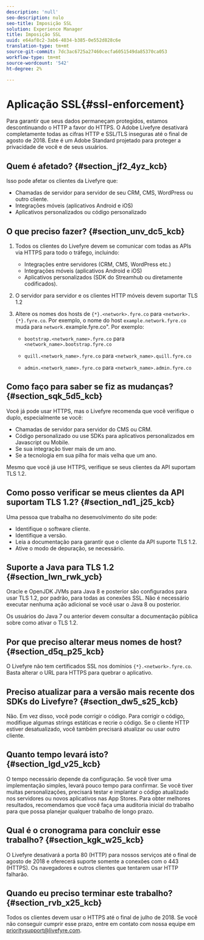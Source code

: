 ```yaml
---
description: 'null'
seo-description: nulo
seo-title: Imposição SSL
solution: Experience Manager
title: Imposição SSL
uuid: e64af8c2-3ab6-4034-b385-0e552d828c6e
translation-type: tm+mt
source-git-commit: 7dc3ac6725a27460cecfa6051549da85370ca053
workflow-type: tm+mt
source-wordcount: '542'
ht-degree: 2%

---
```



# Aplicação SSL{#ssl-enforcement}

Para garantir que seus dados permaneçam protegidos, estamos descontinuando o HTTP a favor do HTTPS. O Adobe Livefyre desativará completamente todas as cifras HTTP e SSL/TLS inseguras até o final de agosto de 2018. Este é um Adobe Standard projetado para proteger a privacidade de você e de seus usuários.

## Quem é afetado? {#section_jf2_4yz_kcb}

Isso pode afetar os clientes da Livefyre que:

* Chamadas de servidor para servidor de seu CRM, CMS, WordPress ou outro cliente.
* Integrações móveis (aplicativos Android e iOS)
* Aplicativos personalizados ou código personalizado

## O que preciso fazer? {#section_unv_dc5_kcb}

1. Todos os clientes do Livefyre devem se comunicar com todas as APIs via HTTPS para todo o tráfego, incluindo:

   * Integrações entre servidores (CRM, CMS, WordPress etc.)
   * Integrações móveis (aplicativos Android e iOS)
   * Aplicativos personalizados (SDK do Streamhub ou diretamente codificados).

1. O servidor para servidor e os clientes HTTP móveis devem suportar TLS 1.2
1. Altere os nomes dos hosts de `{*}.<network>.fyre.co` para `<network>.{*}.fyre.co`. Por exemplo, o nome do host `example.network.fyre.co` muda para `network.`example.fyre.co&quot;. Por exemplo:

   * `bootstrap.<network_name>.fyre.co` para `<network_name>.bootstrap.fyre.co`

   * `quill.<network_name>.fyre.co` para `<network_name>.quill.fyre.co`

   * `admin.<network_name>.fyre.co` para `<network_name>.admin.fyre.co`

## Como faço para saber se fiz as mudanças? {#section_sqk_5d5_kcb}

Você já pode usar HTTPS, mas o Livefyre recomenda que você verifique o duplo, especialmente se você:

* Chamadas de servidor para servidor do CMS ou CRM.
* Código personalizado ou use SDKs para aplicativos personalizados em Javascript ou Mobile.
* Se sua integração tiver mais de um ano.
* Se a tecnologia em sua pilha for mais velha que um ano.

Mesmo que você já use HTTPS, verifique se seus clientes da API suportam TLS 1.2.

## Como posso verificar se meus clientes da API suportam TLS 1.2? {#section_nd1_j25_kcb}

Uma pessoa que trabalha no desenvolvimento do site pode:

* Identifique o software cliente.
* Identifique a versão.
* Leia a documentação para garantir que o cliente da API suporte TLS 1.2.
* Ative o modo de depuração, se necessário.

## Suporte a Java para TLS 1.2 {#section_lwn_rwk_ycb}

Oracle e OpenJDK JVMs para Java 8 e posterior são configurados para usar TLS 1.2, por padrão, para todas as conexões SSL. Não é necessário executar nenhuma ação adicional se você usar o Java 8 ou posterior.

Os usuários do Java 7 ou anterior devem consultar a documentação pública sobre como ativar o TLS 1.2.

## Por que preciso alterar meus nomes de host? {#section_d5q_p25_kcb}

O Livefyre não tem certificados SSL nos domínios `{*}.<network>.fyre.co`. Basta alterar o URL para HTTPS para quebrar o aplicativo.

## Preciso atualizar para a versão mais recente dos SDKs do Livefyre? {#section_dw5_s25_kcb}

Não. Em vez disso, você pode corrigir o código. Para corrigir o código, modifique algumas strings estáticas e recrie o código. Se o cliente HTTP estiver desatualizado, você também precisará atualizar ou usar outro cliente.

## Quanto tempo levará isto? {#section_lgd_v25_kcb}

O tempo necessário depende da configuração. Se você tiver uma implementação simples, levará pouco tempo para confirmar. Se você tiver muitas personalizações, precisará testar e implantar o código atualizado nos servidores ou novos aplicativos nas App Stores. Para obter melhores resultados, recomendamos que você faça uma auditoria inicial do trabalho para que possa planejar qualquer trabalho de longo prazo.

## Qual é o cronograma para concluir esse trabalho? {#section_kgk_w25_kcb}

O Livefyre desativará a porta 80 (HTTP) para nossos serviços até o final de agosto de 2018 e oferecerá suporte somente a conexões com o 443 (HTTPS). Os navegadores e outros clientes que tentarem usar HTTP falharão.

## Quando eu preciso terminar este trabalho? {#section_rvb_x25_kcb}

Todos os clientes devem usar o HTTPS até o final de julho de 2018. Se você não conseguir cumprir esse prazo, entre em contato com nossa equipe em prioritysupport@livefyre.com.
